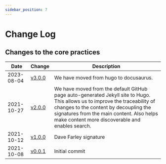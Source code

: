 ```yaml
---
sidebar_position: 7
---
```


# Change Log

## Changes to the core practices

| Date       | Change                                                                                             | Description           |
|------------|----------------------------------------------------------------------------------------------------|-----------------------|
| 2023-08-04 | [v3.0.0](https://github.com/Minimum-CD/cd-manifesto/releases/tag/3.0  )                            | We have moved from hugo to docusaurus. |
| 2021-10-27 | [v2.0.0](https://github.com/Minimum-CD/cd-manifesto/releases/tag/2.0  )                            | We have moved from the default GitHub page auto-generated Jekyll site to Hugo. This allows us to improve the traceability of changes to the content by decoupling the signatures from the main content. Also helps make content more discoverable and enables search. |
| 2021-10-12 | [v1.0.0](https://github.com/Minimum-CD/cd-manifesto/tree/6e9d68c442c0e9c9a4bfd9a4edae347fe4a7ce4f) | Dave Farley signature |
| 2021-10-08 | [v0.0.1](https://github.com/Minimum-CD/cd-manifesto/tree/7c4e098ee19d5fbe1b7d80b2726e8e04e6fff186) | Initial commit        |
